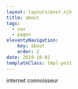 ```yaml
---
layout: layouts/post.njk
title: about
tags:
  - nav
  - pages
eleventyNavigation:
	key: about
	order: 2
date: 2019-10-02
templateClass: tmpl-post
---
```


internet connoisseur
